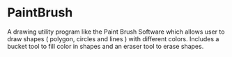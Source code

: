 # PaintBrush
A drawing utility program like the Paint Brush Software which allows user to draw shapes ( polygon, circles and lines ) with different colors. 
Includes a bucket tool to fill color in shapes and an eraser tool to erase shapes.
